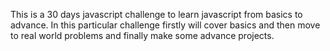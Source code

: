 This is a 30 days javascript challenge to learn javascript from basics to advance.
In this particular challenge firstly will cover basics and
then move to real world problems and finally make some advance projects.
